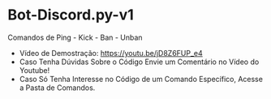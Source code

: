 # Bot-Discord.py-v1
Comandos de Ping - Kick - Ban - Unban
- Vídeo de Demostração: https://youtu.be/jD8Z6FUP_e4
- Caso Tenha Dúvidas Sobre o Código Envie um Comentário no Vídeo do Youtube!
- Caso Só Tenha Interesse no Código de um Comando Específico, Acesse a Pasta de Comandos.
